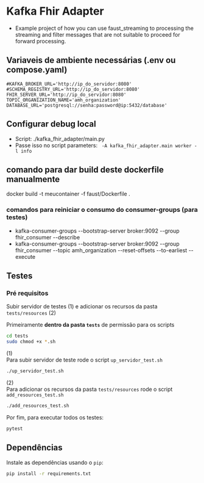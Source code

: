 # Kafka Fhir Adapter

- Example project of how you can use faust_streaming to processing the streaming
and filter messages that are not suitable to proceed for forward processing.

## Variaveis de ambiente necessárias (.env ou compose.yaml)
```
#KAFKA_BROKER_URL='http://ip_do_servidor:8080'
#SCHEMA_REGISTRY_URL='http://ip_do_servidor:8080'
FHIR_SERVER_URL='http://ip_do_servidor:8080'
TOPIC_ORGANIZATION_NAME='amh_organization'
DATABASE_URL='postgresql://senha:password@ip:5432/database'
```

## Configurar debug local
- Script: ./kafka_fhir_adapter/main.py
- Passe isso no script parameters: 
``` -A kafka_fhir_adapter.main worker -l info```

## comando para dar build deste dockerfile manualmente
docker build -t meucontainer -f faust/Dockerfile .

### comandos para reiniciar o consumo do consumer-groups (para testes)
- kafka-consumer-groups --bootstrap-server broker:9092 --group fhir_consumer --describe
- kafka-consumer-groups --bootstrap-server broker:9092 --group fhir_consumer --topic amh_organization --reset-offsets --to-earliest --execute

## Testes

### Pré requisitos
Subir servidor de testes (1) e adicionar os recursos da pasta `tests/resources` (2)

Primeiramente **dentro da pasta `tests`** de permissão para os scripts
```bash
cd tests
sudo chmod +x *.sh
```

(1)  
Para subir servidor de teste rode o script `up_servidor_test.sh`

```bash
./up_servidor_test.sh
```

(2)  
Para adicionar os recursos da pasta `tests/resources` rode o script `add_resources_test.sh`

```bash
./add_resources_test.sh
```

Por fim, para executar todos os testes:

```bash
pytest
```

## Dependências
Instale as dependências usando o `pip`:

```bash
pip install -r requirements.txt
```